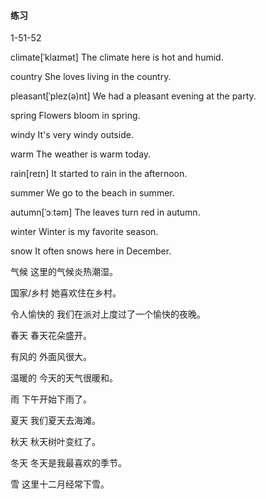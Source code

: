 #### 练习

1-51-52

climate[ˈklaɪmət]	The climate here is hot and humid.

country	She loves living in the country.

pleasant[ˈplez(ə)nt]	We had a pleasant evening at the party.

spring	Flowers bloom in spring.

windy	It's very windy outside.

warm	The weather is warm today.

rain[reɪn]	It started to rain in the afternoon.

summer	We go to the beach in summer.

autumn[ˈɔːtəm]	The leaves turn red in autumn.

winter	Winter is my favorite season.

snow	It often snows here in December.





气候	这里的气候炎热潮湿。

国家/乡村	她喜欢住在乡村。

令人愉快的	我们在派对上度过了一个愉快的夜晚。

春天	春天花朵盛开。

有风的	外面风很大。

温暖的	今天的天气很暖和。

雨	下午开始下雨了。

夏天	我们夏天去海滩。

秋天	秋天树叶变红了。

冬天	冬天是我最喜欢的季节。

雪	这里十二月经常下雪。